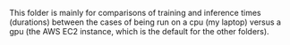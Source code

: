 This folder is mainly for comparisons of training and inference times (durations) between the cases of being run on a cpu (my laptop) versus a gpu (the AWS EC2 instance, which is the default for the other folders).
